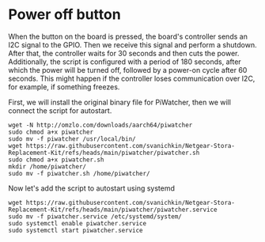 # Power off button

When the button on the board is pressed, the board's controller sends an I2C signal to the GPIO. Then we receive this signal and perform a shutdown. After that, the controller waits for 30 seconds and then cuts the power. Additionally, the script is configured with a period of 180 seconds, after which the power will be turned off, followed by a power-on cycle after 60 seconds. This might happen if the controller loses communication over I2C, for example, if something freezes.

First, we will install the original binary file for PiWatcher, then we will connect the script for autostart.

```
wget -N http://omzlo.com/downloads/aarch64/piwatcher
sudo chmod a+x piwatcher
sudo mv -f piwatcher /usr/local/bin/
wget https://raw.githubusercontent.com/svanichkin/Netgear-Stora-Replacement-Kit/refs/heads/main/piwatcher/piwatcher.sh
sudo chmod a+x piwatcher.sh
mkdir /home/piwatcher/
sudo mv -f piwatcher.sh /home/piwatcher/
```

Now let's add the script to autostart using systemd
```
wget https://raw.githubusercontent.com/svanichkin/Netgear-Stora-Replacement-Kit/refs/heads/main/piwatcher/piwatcher.service
sudo mv -f piwatcher.service /etc/systemd/system/
sudo systemctl enable piwatcher.service
sudo systemctl start piwatcher.service
```



